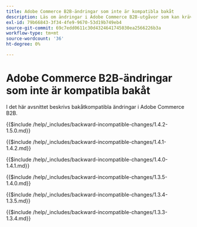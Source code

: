 ```yaml
---
title: Adobe Commerce B2B-ändringar som inte är kompatibla bakåt
description: Läs om ändringar i Adobe Commerce B2B-utgåvor som kan kräva att du uppdaterar din anpassade kod.
exl-id: 79b66843-3f34-4fe9-9670-53d19b749eb4
source-git-commit: 69c7edd0611c30d4324641745030ea2566226b3a
workflow-type: tm+mt
source-wordcount: '36'
ht-degree: 0%

---
```


# Adobe Commerce B2B-ändringar som inte är kompatibla bakåt

I det här avsnittet beskrivs bakåtkompatibla ändringar i Adobe Commerce B2B.

{{$include /help/_includes/backward-incompatible-changes/1.4.2-1.5.0.md}}

{{$include /help/_includes/backward-incompatible-changes/1.4.1-1.4.2.md}}

{{$include /help/_includes/backward-incompatible-changes/1.4.0-1.4.1.md}}

{{$include /help/_includes/backward-incompatible-changes/1.3.5-1.4.0.md}}

{{$include /help/_includes/backward-incompatible-changes/1.3.4-1.3.5.md}}

{{$include /help/_includes/backward-incompatible-changes/1.3.3-1.3.4.md}}
